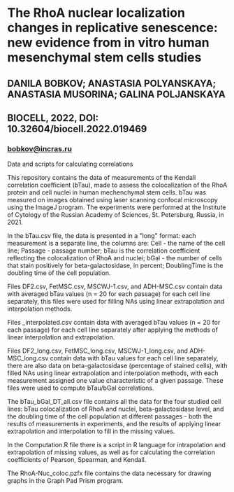# The RhoA nuclear localization changes in replicative senescence: new evidence from in vitro human mesenchymal stem cells studies
## DANILA BOBKOV; ANASTASIA POLYANSKAYA; ANASTASIA MUSORINA; GALINA POLJANSKAYA
## BIOCELL, 2022, DOI: 10.32604/biocell.2022.019469
### bobkov@incras.ru

Data and scripts for calculating correlations

This repository contains the data of measurements of the Kendall correlation coefficient (bTau), made to assess the colocalization of the RhoA protein and cell nuclei in human mechenchymal stem cells. bTau was measured on images obtained using laser scanning confocal microscopy using the ImageJ program.
The experiments were performed at the Institute of Cytology of the Russian Academy of Sciences, St. Petersburg, Russia, in 2021.

In the bTau.csv file, the data is presented in a "long" format: each measurement is a separate line, the columns are: Cell - the name of the cell line; Passage - passage number; bTau is the correlation coefficient reflecting the colocalization of RhoA and nuclei; bGal - the number of cells that stain positively for beta-galactosidase, in percent; DoublingTime is the doubling time of the cell population.

Files DF2.csv, FetMSC.csv, MSCWJ-1.csv, and ADH-MSC.csv contain data with averaged bTau values (n = 20 for each passage) for each cell line separately, this files were used for filling NAs using linear extrapolation and interpolation methods.

Files _interpolated.csv contain data with averaged bTau values (n = 20 for each passage) for each cell line separately after applying the methods of linear interpolation and extrapolation.

Files DF2_long.csv, FetMSC_long.csv, MSCWJ-1_long.csv, and ADH-MSC_long.csv contain data with bTau values for each cell line separately, there are also data on beta-galactosidase (percentage of stained cells), with filled NAs using linear extrapolation and interpolation methods, with each measurement assigned one value characteristic of a given passage. These files were used to compute bTau/bGal correlations.

The bTau_bGal_DT_all.csv file contains all the data for the four studied cell lines: bTau colocalization of RhoA and nuclei, beta-galactosidase level, and the doubling time of the cell population at different passages - both the results of measurements in experiments, and the results of applying linear extrapolation and interpolation to fill in the missing values.

In the Computation.R file there is a script in R language for intrapolation and extrapolation of missing values, as well as for calculating the correlation coefficients of Pearson, Spearman, and Kendall.

The RhoA-Nuc_coloc.pzfx file contains the data necessary for drawing graphs in the Graph Pad Prism program.
